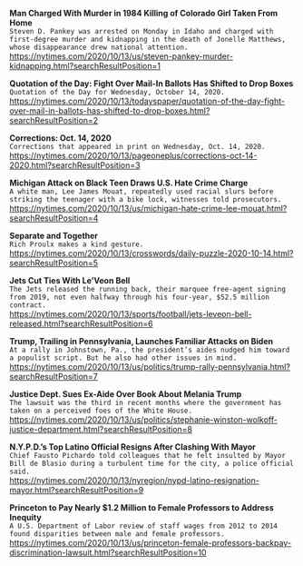 **Man Charged With Murder in 1984 Killing of Colorado Girl Taken From Home**\
`Steven D. Pankey was arrested on Monday in Idaho and charged with first-degree murder and kidnapping in the death of Jonelle Matthews, whose disappearance drew national attention.`\
https://nytimes.com/2020/10/13/us/steven-pankey-murder-kidnapping.html?searchResultPosition=1

**Quotation of the Day: Fight Over Mail-In Ballots Has Shifted to Drop Boxes**\
`Quotation of the Day for Wednesday, October 14, 2020.`\
https://nytimes.com/2020/10/13/todayspaper/quotation-of-the-day-fight-over-mail-in-ballots-has-shifted-to-drop-boxes.html?searchResultPosition=2

**Corrections: Oct. 14, 2020**\
`Corrections that appeared in print on Wednesday, Oct. 14, 2020.`\
https://nytimes.com/2020/10/13/pageoneplus/corrections-oct-14-2020.html?searchResultPosition=3

**Michigan Attack on Black Teen Draws U.S. Hate Crime Charge**\
`A white man, Lee James Mouat, repeatedly used racial slurs before striking the teenager with a bike lock, witnesses told prosecutors.`\
https://nytimes.com/2020/10/13/us/michigan-hate-crime-lee-mouat.html?searchResultPosition=4

**Separate and Together**\
`Rich Proulx makes a kind gesture.`\
https://nytimes.com/2020/10/13/crosswords/daily-puzzle-2020-10-14.html?searchResultPosition=5

**Jets Cut Ties With Le’Veon Bell**\
`The Jets released the running back, their marquee free-agent signing from 2019, not even halfway through his four-year, $52.5 million contract.`\
https://nytimes.com/2020/10/13/sports/football/jets-leveon-bell-released.html?searchResultPosition=6

**Trump, Trailing in Pennsylvania, Launches Familiar Attacks on Biden**\
`At a rally in Johnstown, Pa., the president’s aides nudged him toward a populist script. But he also had other issues in mind.`\
https://nytimes.com/2020/10/13/us/politics/trump-rally-pennsylvania.html?searchResultPosition=7

**Justice Dept. Sues Ex-Aide Over Book About Melania Trump**\
`The lawsuit was the third in recent months where the government has taken on a perceived foes of the White House.`\
https://nytimes.com/2020/10/13/us/politics/stephanie-winston-wolkoff-justice-department.html?searchResultPosition=8

**N.Y.P.D.’s Top Latino Official Resigns After Clashing With Mayor**\
`Chief Fausto Pichardo told colleagues that he felt insulted by Mayor Bill de Blasio during a turbulent time for the city, a police official said.`\
https://nytimes.com/2020/10/13/nyregion/nypd-latino-resignation-mayor.html?searchResultPosition=9

**Princeton to Pay Nearly $1.2 Million to Female Professors to Address Inequity**\
`A U.S. Department of Labor review of staff wages from 2012 to 2014 found disparities between male and female professors.`\
https://nytimes.com/2020/10/13/us/princeton-female-professors-backpay-discrimination-lawsuit.html?searchResultPosition=10

